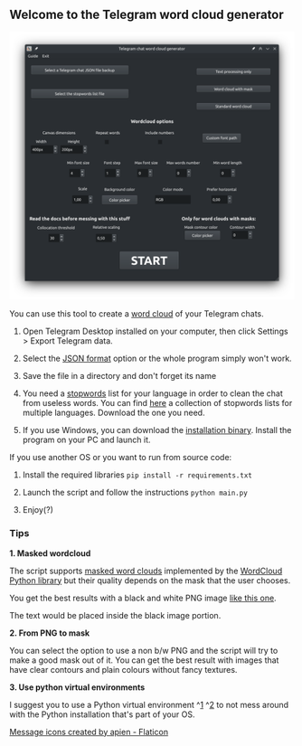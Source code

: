 ## Welcome to the Telegram word cloud generator
![ ](docs/img/gui.png  "GUI")

You can use this tool to create a [word cloud](https://bfy.tw/SigJ)  of your Telegram chats.

1. Open Telegram Desktop installed on your computer, then click Settings > Export Telegram data.

2. Select the [JSON format](docs/img/export.png) option or the whole program simply won't work. 

3. Save the file in a directory and don't forget its name

4. You need a [stopwords](https://en.wikipedia.org/wiki/Stop_word) list for your language in order to clean the chat from useless words. You can find [here](https://github.com/stopwords-iso/) a collection of stopwords lists for multiple languages. Download the one you need.

5. If you use Windows, you can download the [installation binary](https://github.com/luke-gto/telegram-wordcloud-generator/releases). Install the program on your PC and launch it.

If you use another OS or you want to run from source code:

1. Install the required libraries
		 ```pip install -r requirements.txt```
		 
2. Launch the script and follow the instructions
		```python main.py``` 

3. Enjoy(?)

### Tips


**1. Masked wordcloud**

The script supports [masked word clouds](https://amueller.github.io/word_cloud/auto_examples/masked.html#sphx-glr-auto-examples-masked-py) implemented by the [WordCloud Python library](WordCloud)  but their quality depends on the mask that the user chooses.

You get the best results with a black and white PNG image [like this one](https://amueller.github.io/word_cloud/_images/sphx_glr_masked_002.png).

The text would be placed inside the black image portion.

**2. From PNG to mask**

You can select the option to use a non b/w PNG and the script will try to make a good mask out of it. You can get the best result with images that have clear contours and plain colours without fancy textures.

**3. Use python virtual environments**

I suggest you to use a Python virtual environment ^[1](https://docs.python.org/3/library/venv.html)  ^[2](https://realpython.com/python-virtual-environments-a-primer/)  to not mess around with the Python installation that's part of your OS.

 <a href="https://www.flaticon.com/free-icons/message" title="message icons">Message icons created by apien - Flaticon</a>
